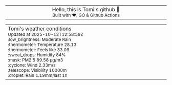 
<div align="center">
<table>
<tbody>
<td align="center">
<img width="2000" height="0"><br>
Hello, this is Tomi's github 👋<br>
<sup>Built with ❤️, GO & Github Actions</sup><br>
<img width="2000" height="0">
</td>
</tbody>
</table>
</div>
<table>
<tbody>
<td align="left">
<img width="2000" height="0"><br>
Tomi's weather conditions<br>
<sup>Updated at 2025-10-12T12:58:59Z</sup><br>
<sup>:low_brightness: Moderate Rain</sup><br>
<sup>:thermometer: Temperature 28.13 </sup><br>
<sup>:thermometer: Feels like 33.09</sup><br>
<sup>:sweat_drops: Humidity 84%</sup><br>
<sup>:mask: PM2.5 89.58 μg/m3</sup><br>
<sup>:cyclone: Wind 2.33m/s </sup><br>
<sup>:telescope: Visibility 10000m </sup><br>
<sup>:droplet: Rain 1.19mm/last 1h </sup><br>
<img width="2000" height="0">
</td>
<td align="left">
<img width="2000" height="0"><br>
<br>
<img width="2000" height="0">
</td>
</tbody>
</table>
</div>
    